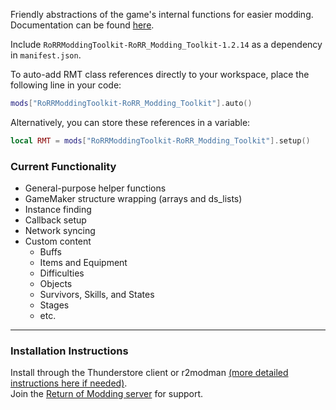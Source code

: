 Friendly abstractions of the game's internal functions for easier modding.  
Documentation can be found [here](https://github.com/ReturnsAPI/RoRR_Modding_Toolkit/wiki).  

Include `RoRRModdingToolkit-RoRR_Modding_Toolkit-1.2.14` as a dependency in `manifest.json`.

To auto-add RMT class references directly to your workspace, place the following line in your code:  
```lua
mods["RoRRModdingToolkit-RoRR_Modding_Toolkit"].auto()

```

Alternatively, you can store these references in a variable:
```lua
local RMT = mods["RoRRModdingToolkit-RoRR_Modding_Toolkit"].setup()

```

### Current Functionality
* General-purpose helper functions
* GameMaker structure wrapping (arrays and ds_lists)
* Instance finding
* Callback setup
* Network syncing
* Custom content
    * Buffs
    * Items and Equipment
    * Difficulties
    * Objects
    * Survivors, Skills, and States
    * Stages
    * etc.

---

### Installation Instructions
Install through the Thunderstore client or r2modman [(more detailed instructions here if needed)](https://return-of-modding.github.io/ModdingWiki/Playing/Getting-Started/).  
Join the [Return of Modding server](https://discord.gg/VjS57cszMq) for support.  